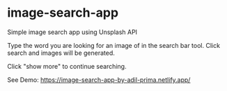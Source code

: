 # image-search-app
Simple image search app using Unsplash API

Type the word you are looking for an image of in the search bar tool.
Click search and images will be generated.

Click "show more" to continue searching.

See Demo: https://image-search-app-by-adil-prima.netlify.app/
